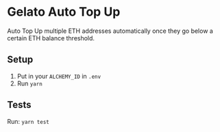 # Gelato Auto Top Up

Auto Top Up multiple ETH addresses automatically once they go below a certain ETH balance threshold.

## Setup

1. Put in your `ALCHEMY_ID` in `.env`
2. Run `yarn`

## Tests

Run: `yarn test` 
